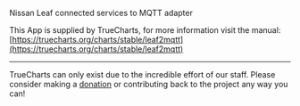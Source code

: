 Nissan Leaf connected services to MQTT adapter

This App is supplied by TrueCharts, for more information visit the manual: [https://truecharts.org/charts/stable/leaf2mqtt](https://truecharts.org/charts/stable/leaf2mqtt)

---

TrueCharts can only exist due to the incredible effort of our staff.
Please consider making a [donation](https://truecharts.org/about/sponsor) or contributing back to the project any way you can!
